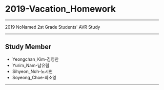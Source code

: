 # 2019-Vacation_Homework

-------------------------------------------------------------------

2019 NoNamed 2st Grade Students' AVR Study

-------------------------------------------------------------------

## Study Member
- Yeongchan_Kim-김영찬
- Yurim_Nam-남유림
- Sihyeon_Noh-노시현
- Soyeong_Choe-최소영

-------------------------------------------------------------------